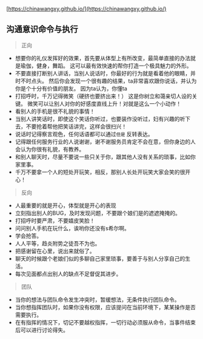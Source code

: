[https://chinawangxy.github.io/](https://chinawangxy.github.io/)

## 沟通意识命令与执行
> 正向
- 想要你的礼仪发挥好的效果，首先要从体型上有所改变，最简单直接的办法就是瑜伽，健身，舞蹈。
这可以最有效快速的帮你打造一个极具魅力的外形。
- 不要直接打断别人讲话，当别人说话时，你最好的行为就是看着他的眼睛，并时不时点头。
然后你会发现一个很有趣的结果，ta非常喜欢跟你说话，并认为你是个十分有价值的朋友。
因为ta认为，你懂ta
- 打招呼时，千万记得微笑（硬挤也要挤出来！）
这是你树立和蔼亲切人设的关键。
微笑可以让别人对你的好感度直线上升！对就是这么一个小动作！
- 看别人的手机是很不礼貌的事情！
- 当别人讲笑话时，即使这个笑话你听过，也要装作没听过，妇有兴趣的听下去，不要抢着帮他把笑话讲完，这样会很扫兴！
- 说话时记得察言观色，任何话语都可以通过`但是` 反转表达。
- 记得跟任何服务行业的人说谢谢，谢不谢服务员肯定不会在意，但你身边的人会认为你很有礼貌，有教养。
- 和别人聊天时，尽量不要说一些只关于你，跟其他人没有关系的琐事，比如你家里事。
- 千万不要拿一个人的短处开玩笑，相反，那别人长处开玩笑大家会笑的很开心！

> 反向
- 人最重要的就是开心，体型就是开心的表现
- 立刻指出别人的BUG，及时发现问题，不要跟个娘们是的遮遮掩掩的。
- 打招呼时要严肃，不要嬉皮笑脸！
- 问问别人手机在玩什么，诶哟你还没有s希尔啊。
- 学会抢答。
- 人人平等，趋炎附势之徒吾不为也。
- 把感谢留在心里，说出来就俗了。
- 聊天的时候跟个老娘们似的多聊自己家里琐事，要善于与别人分享自己的生活。
- 每次见面都点出别人的缺点不足督促其进步。



> 团队
- 当你的想法与团队命令发生冲突时，暂缓想法，无条件执行团队命令。
- 当你想指挥团队时，如果你没有权限，应该提问在当前环境下，某某操作是否需要执行。
- 在有指挥的情况下，切记不要越权指挥，一切行动必须服从命令，当事件结束后可以进行讨论得失。